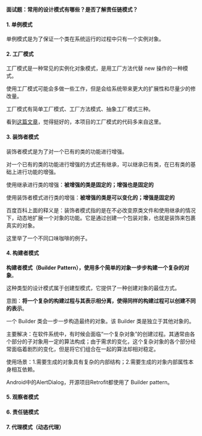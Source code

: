 **面试题：常用的设计模式有哪些？是否了解责任链模式？**

#### 1. 单例模式

单例模式是为了保证一个类在系统运行的过程中只有一个实例对象。

#### 2. 工厂模式

工厂模式是一种常见的实例化对象模式，是用工厂方法代替 new 操作的一种模式。

使用工厂模式可能会多做一些工作，但是会给系统带来更大的扩展性和尽量少的修改量。

工厂模式有简单工厂模式、工厂方法模式、抽象工厂模式三种。

看到[这篇文章](https://www.jianshu.com/p/3f824a91d73b)，觉得挺好的，本项目的工厂模式的代码多来自这里。

#### 3. 装饰者模式

装饰者模式是为了对一个已有的类的功能进行增强。

对一个已有的类的功能进行增强的方式还有继承，可以继承已有类，在已有类的基础上进行功能的增强。

使用继承进行类的增强：**被增强的类是固定的；增强也是固定的**

使用装饰者模式进行类的增强：**被增强的类是可以变化的；增强是固定的**

百度百科上面的释义是：装饰者模式指的是在不必改变原类文件和使用继承的情况下，动态地扩展一个对象的功能。它是通过创建一个包装对象，也就是装饰来包裹真实的对象。

这里举了一个不同口味咖啡的例子。

#### 4. 构建者模式

**构建者模式（Builder Pattern），使用多个简单的对象一步步构建一个复杂的对象**。

这种类型的设计模式属于创建型模式，它提供了一种创建对象的最佳方式。

意图：**将一个复杂的构建过程与其表示相分离，使得同样的构建过程可以创建不同的表示**。

一个 Builder 类会一步一步构造最终的对象。该 Builder 类是独立于其他对象的。

主要解决：在软件系统中，有时候会面临“一个复杂对象”的创建过程。其通常由各个部分的子对象用一定的算法构成；由于需求的变化，这个复杂对象的各个部分经常面临着剧烈的变化，但是将它们组合在一起的算法却相对稳定。

使用场景：1.需要生成的对象具有复杂的内部结构；2.需要生成的对象内部属性本身相互依赖。

Android中的AlertDialog，开源项目Retrofit都使用了 Builder pattern。

#### 5. 观察者模式

#### 6. 责任链模式

#### 7. 代理模式（动态代理）
